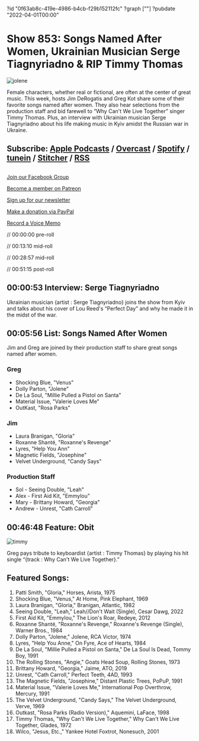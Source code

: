 ?id "0f63ab8c-419e-4986-b4cb-f29b152112fc"
?graph [""]
?pubdate "2022-04-01T00:00"
# Show 853: Songs Named After Women, Ukrainian Musician Serge Tiagnyriadno & RIP Timmy Thomas

![jolene](https://static.soundopinions.org/images/2022/jolene.jpeg)

Female characters, whether real or fictional, are often at the center of great music. This week, hosts Jim DeRogatis and Greg Kot share some of their favorite songs named after women. They also hear selections from the production staff and bid farewell to “Why Can't We Live Together” singer Timmy Thomas. Plus, an interview with Ukrainian musician Serge Tiagnyriadno about his life making music in Kyiv amidst the Russian war in Ukraine.  



## Subscribe: [Apple Podcasts](https://itunes.apple.com/us/podcast/sound-opinions/id94793843) / [Overcast](https://overcast.fm/itunes94793843/sound-opinions) / [Spotify](https://open.spotify.com/show/1kNR8YL7TBrQuRxDdS4wtU) / [tunein](https://tunein.com/podcasts/Music-Podcasts/Sound-Opinions-p60273/) / [Stitcher](http://www.stitcher.com/podcast/sound-opinions) / [RSS](https://feeds.simplecast.com/Nn6fjnB0)



## 

[Join our Facebook Group](https://bit.ly/3sivr9T)

[Become a member on Patreon](https://bit.ly/3slWZvc)

[Sign up for our newsletter](https://bit.ly/3eEvRnG)

[Make a donation via PayPal](https://bit.ly/3dmt9lU)

[Record a Voice Memo](https://bit.ly/2RyD5Ah)

// 00:00:00 pre-roll

// 00:13:10 mid-roll

// 00:28:57 mid-roll

// 00:51:15 post-roll



## 00:00:53 Interview: Serge Tiagnyriadno


Ukrainian musician {artist : Serge Tiagnyriadno} joins the show from Kyiv and talks about his cover of Lou Reed's “Perfect Day” and why he made it in the midst of the war.



## 00:05:56 List: Songs Named After Women

Jim and Greg are joined by their production staff to share great songs named after women.


### Greg

- Shocking Blue, "Venus"
- Dolly Parton, "Jolene"
- De La Soul, "Millie Pulled a Pistol on Santa"
- Material Issue, "Valerie Loves Me"
- OutKast, "Rosa Parks"


### Jim

- Laura Branigan, "Gloria"
- Roxanne Shanté, "Roxanne's Revenge"
- Lyres, "Help You Ann"
- Magnetic Fields, "Josephine"
- Velvet Underground, "Candy Says"


### Production Staff

- Sol - Seeing Double, "Leah"
- Alex - First Aid Kit, "Emmylou"
- Mary - Brittany Howard, "Georgia"
- Andrew - Unrest, "Cath Carroll"



## 00:46:48 Feature: Obit

![timmy](https://static.soundopinions.org/images/2022/timmy.jpeg)

Greg pays tribute to keyboardist {artist : Timmy Thomas} by playing his hit single “{track : Why Can't We Live Together}.”



## Featured Songs:

1. Patti Smith, "Gloria," Horses, Arista, 1975
2. Shocking Blue, "Venus," At Home, Pink Elephant, 1969
3. Laura Branigan, "Gloria," Branigan, Atlantic, 1982
4. Seeing Double, "Leah," Leah//Don't Wait (Single), Cesar Dawg, 2022
5. First Aid Kit, "Emmylou," The Lion's Roar, Redeye, 2012
6. Roxanne Shanté, "Roxanne's Revenge," Roxanne's Revenge (Single), Warner Bros., 1984
7. Dolly Parton, "Jolene," Jolene, RCA Victor, 1974
8. Lyres, "Help You Anne," On Fyre, Ace of Hearts, 1984
9. De La Soul, "Millie Pulled a Pistol on Santa," De La Soul Is Dead, Tommy Boy, 1991
10. The Rolling Stones, "Angie," Goats Head Soup, Rolling Stones, 1973
11. Brittany Howard, "Georgia," Jaime, ATO, 2019
12. Unrest, "Cath Carroll," Perfect Teeth, 4AD, 1993
13. The Magnetic Fields, "Josephine," Distant Plastic Trees, PoPuP, 1991
14. Material Issue, "Valerie Loves Me," International Pop Overthrow, Mercury, 1991
15. The Velvet Underground, "Candy Says," The Velvet Underground, Verve, 1969
16. Outkast, "Rosa Parks (Radio Version)," Aquemini, LaFace, 1998
17. Timmy Thomas, "Why Can't We Live Together," Why Can't We Live Together, Glades, 1972
18. Wilco, "Jesus, Etc.," Yankee Hotel Foxtrot, Nonesuch, 2001
